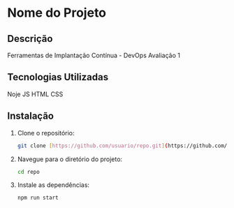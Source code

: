 # Nome do Projeto

## Descrição

Ferramentas de Implantação Contínua - DevOps
Avaliação 1

## Tecnologias Utilizadas

Noje JS
HTML
CSS

## Instalação

1. Clone o repositório:
   ```bash
   git clone [https://github.com/usuario/repo.git](https://github.com/LZikan/aplicacao-devops.git)

2. Navegue para o diretório do projeto:
    ```bash
    cd repo
    ```

3. Instale as dependências:
    ```bash
    npm run start
    ```


